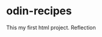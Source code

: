 # odin-recipes

This my first html project.
Reflection
    <img>
    <a>
    <meta>
    <!DOCTYPE html>